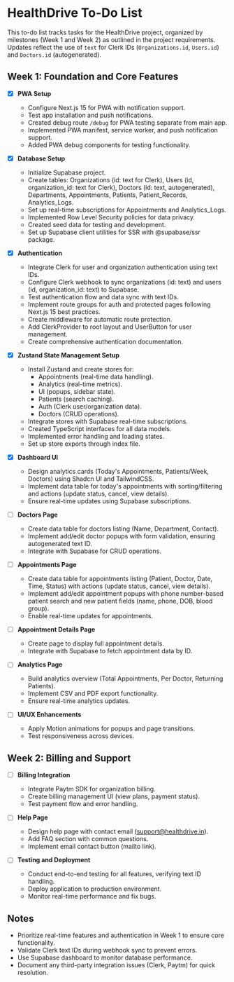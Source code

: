 # HealthDrive To-Do List

This to-do list tracks tasks for the HealthDrive project, organized by milestones (Week 1 and
Week 2) as outlined in the project requirements. Updates reflect the use of `text` for Clerk IDs
(`Organizations.id`, `Users.id`) and `Doctors.id` (autogenerated).

## Week 1: Foundation and Core Features

- [x] **PWA Setup**
  - Configure Next.js 15 for PWA with notification support.
  - Test app installation and push notifications.
  - Created debug route `/debug` for PWA testing separate from main app.
  - Implemented PWA manifest, service worker, and push notification support.
  - Added PWA debug components for testing functionality.

- [x] **Database Setup**
  - Initialize Supabase project.
  - Create tables: Organizations (id: text for Clerk), Users (id, organization_id: text for
    Clerk), Doctors (id: text, autogenerated), Departments, Appointments, Patients, Patient_Records,
    Analytics_Logs.
  - Set up real-time subscriptions for Appointments and Analytics_Logs.
  - Implemented Row Level Security policies for data privacy.
  - Created seed data for testing and development.
  - Set up Supabase client utilities for SSR with @supabase/ssr package.

- [x] **Authentication**
  - Integrate Clerk for user and organization authentication using text IDs.
  - Configure Clerk webhook to sync organizations (id: text) and users (id, organization_id:
    text) to Supabase.
  - Test authentication flow and data sync with text IDs.
  - Implement route groups for auth and protected pages following Next.js 15 best practices.
  - Create middleware for automatic route protection.
  - Add ClerkProvider to root layout and UserButton for user management.
  - Create comprehensive authentication documentation.

- [x] **Zustand State Management Setup**
  - Install Zustand and create stores for:
    - Appointments (real-time data handling).
    - Analytics (real-time metrics).
    - UI (popups, sidebar state).
    - Patients (search caching).
    - Auth (Clerk user/organization data).
    - Doctors (CRUD operations).
  - Integrate stores with Supabase real-time subscriptions.
  - Created TypeScript interfaces for all data models.
  - Implemented error handling and loading states.
  - Set up store exports through index file.

- [x] **Dashboard UI**
  - Design analytics cards (Today's Appointments, Patients/Week, Doctors) using Shadcn UI and
    TailwindCSS.
  - Implement data table for today's appointments with sorting/filtering and actions (update status,
    cancel, view details).
  - Ensure real-time updates using Supabase subscriptions.

- [ ] **Doctors Page**
  - Create data table for doctors listing (Name, Department, Contact).
  - Implement add/edit doctor popups with form validation, ensuring autogenerated text ID.
  - Integrate with Supabase for CRUD operations.

- [ ] **Appointments Page**
  - Create data table for appointments listing (Patient, Doctor, Date, Time, Status) with actions
    (update status, cancel, view details).
  - Implement add/edit appointment popups with phone number-based patient search and new patient
    fields (name, phone, DOB, blood group).
  - Enable real-time updates for appointments.

- [ ] **Appointment Details Page**
  - Create page to display full appointment details.
  - Integrate with Supabase to fetch appointment data by ID.

- [ ] **Analytics Page**
  - Build analytics overview (Total Appointments, Per Doctor, Returning Patients).
  - Implement CSV and PDF export functionality.
  - Ensure real-time analytics updates.

- [ ] **UI/UX Enhancements**
  - Apply Motion animations for popups and page transitions.
  - Test responsiveness across devices.

## Week 2: Billing and Support

- [ ] **Billing Integration**
  - Integrate Paytm SDK for organization billing.
  - Create billing management UI (view plans, payment status).
  - Test payment flow and error handling.

- [ ] **Help Page**
  - Design help page with contact email (support@healthdrive.in).
  - Add FAQ section with common questions.
  - Implement email contact button (mailto link).

- [ ] **Testing and Deployment**
  - Conduct end-to-end testing for all features, verifying text ID handling.
  - Deploy application to production environment.
  - Monitor real-time performance and fix bugs.

## Notes

- Prioritize real-time features and authentication in Week 1 to ensure core functionality.
- Validate Clerk text IDs during webhook sync to prevent errors.
- Use Supabase dashboard to monitor database performance.
- Document any third-party integration issues (Clerk, Paytm) for quick resolution.
